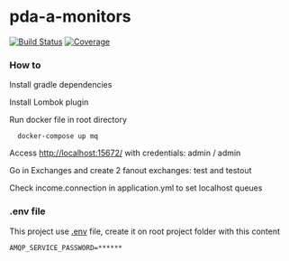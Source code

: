 # pda-a-monitors #

[![Build Status](https://travis-ci.org/tasima-uniritter/pda-a-monitors.svg?branch=master)](https://travis-ci.org/tasima-uniritter/pda-a-monitors) [![Coverage](https://sonarcloud.io/api/project_badges/measure?project=br.edu.uniritter%3Amonitors&metric=coverage)](https://sonarcloud.io/dashboard?id=br.edu.uniritter%3Amonitors)

### How to  ###

Install gradle dependencies

Install Lombok plugin

Run docker file in root directory
``` ssh
  docker-compose up mq
```

Access  [http://localhost:15672/](http://localhost:15672/)
with credentials: admin / admin

Go in Exchanges and create 2 fanout exchanges: test and testout

Check income.connection in application.yml to set localhost queues

### .env file

This project use [.env](https://github.com/cdimascio/java-dotenv) file, create it on root project folder
with this content

```
AMQP_SERVICE_PASSWORD=******
```
